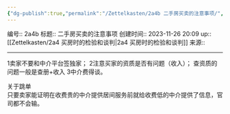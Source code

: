 ```yaml
---
{"dg-publish":true,"permalink":"/Zettelkasten/2a4b 二手房买卖的注意事项/","dgPassFrontmatter":true}
---
```


编号:: 2a4b
标题:: 二手房买卖的注意事项
创建时间:: 2023-11-26 20:09
up:: [[Zettelkasten/2a4 买房时的检验和谈判\|2a4 买房时的检验和谈判]]
来源:: 

---
1卖家不要和中介平台签独家；
2注意买家的资质是否有问题（收入）； 查资质的问题一般是查册+收入
3中介费得谈。

关于跳单  
只要卖家能证明在收费贵的中介提供居间服务前就给收费低的中介提供了信息，官司都不会输。